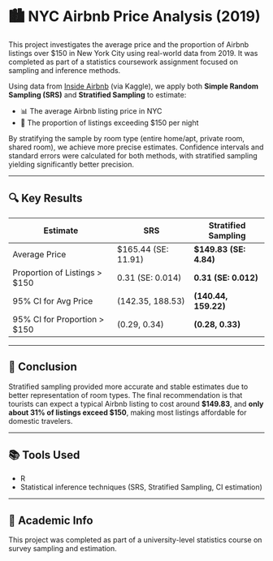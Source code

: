 # 🏙️ NYC Airbnb Price Analysis (2019)

This project investigates the average price and the proportion of Airbnb listings over $150 in New York City using real-world data from 2019. It was completed as part of a statistics coursework assignment focused on sampling and inference methods.

Using data from [Inside Airbnb](http://insideairbnb.com/) (via Kaggle), we apply both **Simple Random Sampling (SRS)** and **Stratified Sampling** to estimate:

- 📊 The average Airbnb listing price in NYC
- 💸 The proportion of listings exceeding $150 per night

By stratifying the sample by room type (entire home/apt, private room, shared room), we achieve more precise estimates. Confidence intervals and standard errors were calculated for both methods, with stratified sampling yielding significantly better precision.

---

## 🔍 Key Results

| Estimate                                | SRS                   | Stratified Sampling     |
|----------------------------------------|------------------------|-------------------------|
| Average Price                          | $165.44 (SE: 11.91)    | **$149.83 (SE: 4.84)**  |
| Proportion of Listings > $150          | 0.31 (SE: 0.014)       | **0.31 (SE: 0.012)**     |
| 95% CI for Avg Price                   | (142.35, 188.53)       | **(140.44, 159.22)**     |
| 95% CI for Proportion > $150           | (0.29, 0.34)           | **(0.28, 0.33)**         |

---

## 📌 Conclusion

Stratified sampling provided more accurate and stable estimates due to better representation of room types. The final recommendation is that tourists can expect a typical Airbnb listing to cost around **$149.83**, and **only about 31% of listings exceed $150**, making most listings affordable for domestic travelers.

---

## 📚 Tools Used

- R
- Statistical inference techniques (SRS, Stratified Sampling, CI estimation)

---

## 📌 Academic Info

This project was completed as part of a university-level statistics course on survey sampling and estimation.
